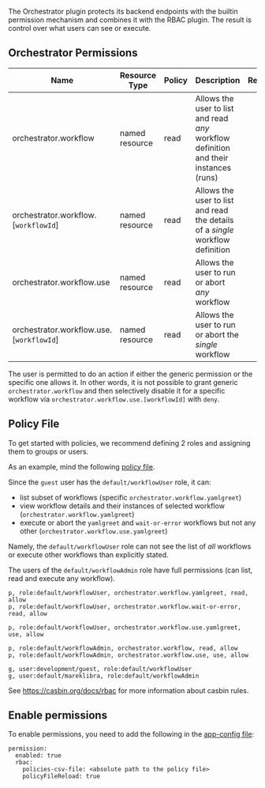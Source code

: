 The Orchestrator plugin protects its backend endpoints with the builtin permission mechanism and combines it with
the RBAC plugin. The result is control over what users can see or execute.

## Orchestrator Permissions

| Name                                     | Resource Type  | Policy | Description                                                                           | Requirements |
| ---------------------------------------- | -------------- | ------ | ------------------------------------------------------------------------------------- | ------------ |
| orchestrator.workflow                    | named resource | read   | Allows the user to list and read _any_ workflow definition and their instances (runs) |              |
| orchestrator.workflow.[`workflowId`]     | named resource | read   | Allows the user to list and read the details of a _single_ workflow definition        |              |
| orchestrator.workflow.use                | named resource | read   | Allows the user to run or abort _any_ workflow                                        |              |
| orchestrator.workflow.use.[`workflowId`] | named resource | read   | Allows the user to run or abort the _single_ workflow                                 |              |

The user is permitted to do an action if either the generic permission or the specific one allows it.
In other words, it is not possible to grant generic `orchestrator.workflow` and then selectively disable it for a specific workflow via `orchestrator.workflow.use.[workflowId]` with `deny`.

## Policy File

To get started with policies, we recommend defining 2 roles and assigning them to groups or users.

As an example, mind the following [policy file](./rbac-policy.csv).

Since the `guest` user has the `default/workflowUser` role, it can:

- list subset of workflows (specific `orchestrator.workflow.yamlgreet`)
- view workflow details and their instances of selected workflow (`orchestrator.workflow.yamlgreet`)
- execute or abort the `yamlgreet` and `wait-or-error` workflows but not any other (`orchestrator.workflow.use.yamlgreet`)

Namely, the `default/workflowUser` role can not see the list of _all_ workflows or execute other workflows than explicitly stated.

The users of the `default/workflowAdmin` role have full permissions (can list, read and execute any workflow).

```csv
p, role:default/workflowUser, orchestrator.workflow.yamlgreet, read, allow
p, role:default/workflowUser, orchestrator.workflow.wait-or-error, read, allow

p, role:default/workflowUser, orchestrator.workflow.use.yamlgreet, use, allow

p, role:default/workflowAdmin, orchestrator.workflow, read, allow
p, role:default/workflowAdmin, orchestrator.workflow.use, use, allow

g, user:development/guest, role:default/workflowUser
g, user:default/mareklibra, role:default/workflowAdmin
```

See https://casbin.org/docs/rbac for more information about casbin rules.

## Enable permissions

To enable permissions, you need to add the following in the [app-config file](../../../app-config.yaml):

```
permission:
  enabled: true
  rbac:
    policies-csv-file: <absolute path to the policy file>
    policyFileReload: true
```
